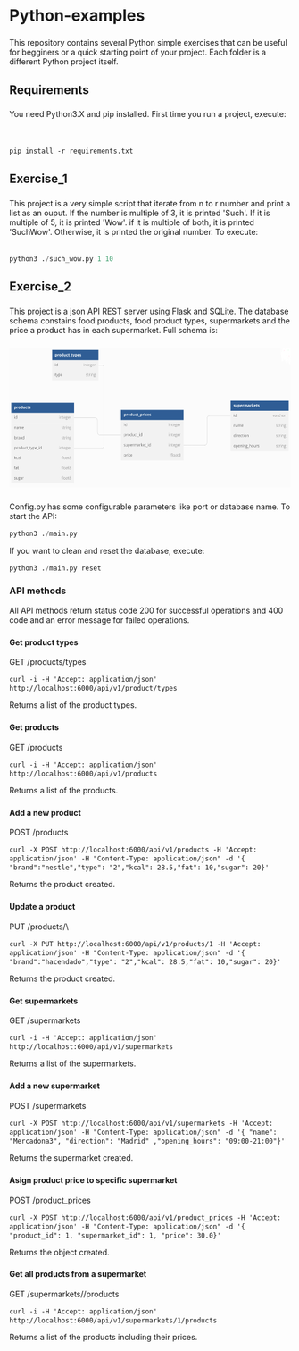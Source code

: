 <h1 align="left">Python-examples</h1>

###

<p align="left">This repository contains several Python simple exercises that can be useful for begginers or a quick starting point of your project. Each folder is a different Python project itself.</p>

###

<h2 align="left">Requirements</h2>

###

<p align="left">You need Python3.X and pip installed. First time you run a project, execute:<br><br>
</p>

<code>
pip install -r requirements.txt
</code>

###

<h2 align="left">Exercise_1</h2>

###

<p align="left">This project is a very simple script that iterate from n to r number and print a list as an ouput. If the number is multiple of 3, it is printed 'Such'. If it is multiple of 5, it is printed 'Wow'. if it is multiple of both, it is printed 'SuchWow'. Otherwise, it is printed the original number. To execute:<br><br>
</p>

```python
python3 ./such_wow.py 1 10
```

###

<h2 align="left">Exercise_2</h2>

###

<p align="left">This project is a json API REST server using Flask and SQLite. The database schema constains food products, food product types, supermarkets and the price a product has in each supermarket. Full schema is:</p>

###

<div align="center">
  <img height="250" src="./exercise_2/db/schema.png"  />
</div>

###

<p align="left">Config.py has some configurable parameters like port or database name. To start the API:<p>

```python
python3 ./main.py
```
<p align="left"> If you want to clean and reset the database, execute:</p>

```python
python3 ./main.py reset
```

###

<h3 align="left">API methods</h3>
All API methods return status code 200 for successful operations and 400 code and an error message for failed operations.

###

<h4 align="left">Get product types</h4>
GET /products/types

    curl -i -H 'Accept: application/json' http://localhost:6000/api/v1/product/types

Returns a list of the product types.
###

<h4 align="left">Get products</h4>
GET /products

    curl -i -H 'Accept: application/json' http://localhost:6000/api/v1/products

Returns a list of the products.

###

<h4 align="left">Add a new product</h4>
POST /products

    curl -X POST http://localhost:6000/api/v1/products -H 'Accept: application/json' -H "Content-Type: application/json" -d '{ "brand":"nestle","type": "2","kcal": 28.5,"fat": 10,"sugar": 20}'

Returns the product created.

###

<h4 align="left">Update a product</h4>
PUT /products/\<product_id\>

    curl -X PUT http://localhost:6000/api/v1/products/1 -H 'Accept: application/json' -H "Content-Type: application/json" -d '{ "brand":"hacendado","type": "2","kcal": 28.5,"fat": 10,"sugar": 20}'

Returns the product created.

###

<h4 align="left">Get supermarkets</h4>
GET /supermarkets

    curl -i -H 'Accept: application/json' http://localhost:6000/api/v1/supermarkets

Returns a list of the supermarkets.

###

<h4 align="left">Add a new supermarket</h4>
POST /supermarkets

    curl -X POST http://localhost:6000/api/v1/supermarkets -H 'Accept: application/json' -H "Content-Type: application/json" -d '{ "name": "Mercadona3", "direction": "Madrid" ,"opening_hours": "09:00-21:00"}'

Returns the supermarket created.

###

<h4 align="left">Asign product price to specific supermarket</h4>
POST /product_prices

    curl -X POST http://localhost:6000/api/v1/product_prices -H 'Accept: application/json' -H "Content-Type: application/json" -d '{ "product_id": 1, "supermarket_id": 1, "price": 30.0}'

Returns the object created.

###

<h4 align="left">Get all products from a supermarket</h4>
GET /supermarkets/<supermarket_id>/products

    curl -i -H 'Accept: application/json' http://localhost:6000/api/v1/supermarkets/1/products

Returns a list of the products including their prices.

###
